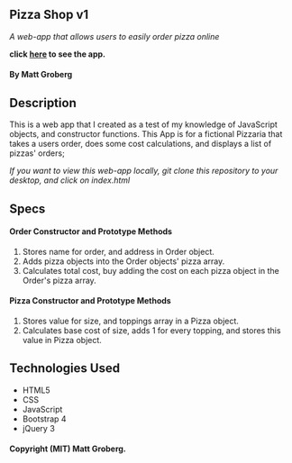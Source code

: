 ## Pizza Shop v1
_A web-app that allows users to easily order pizza online_

**click <a href="https://grobergm.github.io/pizzaShop/">here</a> to see the app.**

#### By Matt Groberg

## Description
This is a web app that I created as a test of my knowledge of JavaScript objects, and constructor functions. This App is for a fictional Pizzaria that takes a users order, does some cost calculations, and displays a list of pizzas' orders;

_If you want to view this web-app locally, git clone this repository to your desktop, and click on index.html_

## Specs

#### Order Constructor and Prototype Methods

1.  Stores name for order, and address in Order object.
2.  Adds pizza objects into the Order objects' pizza array.
3.  Calculates total cost, buy adding the cost on each pizza object in the Order's pizza array.

#### Pizza Constructor and Prototype Methods
1.  Stores value for size, and toppings array in a Pizza object.
2.  Calculates base cost of size, adds 1 for every topping, and stores this value in Pizza object.

## Technologies Used
* HTML5
* CSS
* JavaScript
* Bootstrap 4
* jQuery 3

#### Copyright (MIT) Matt Groberg.
